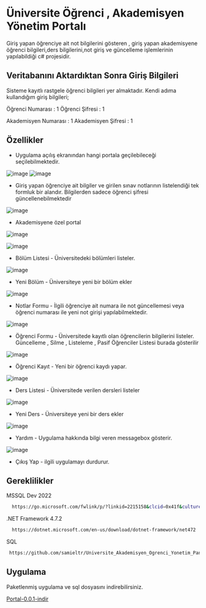 
# Üniversite Öğrenci , Akademisyen Yönetim Portalı

Giriş yapan öğrenciye ait not bilgilerini gösteren , giriş yapan akademisyene öğrenci bilgileri,ders bilgilerini,not giriş ve güncelleme işlemlerinin yapılabildiği c# projesidir.



## Veritabanını Aktardıktan Sonra Giriş Bilgileri

Sisteme kayıtlı rastgele öğrenci bilgileri yer almaktadır. Kendi adıma kullandığım giriş bilgileri;

Öğrenci Numarası : 1
Öğrenci Şifresi : 1

Akademisyen Numarası : 1
Akademisyen Şifresi : 1




  
## Özellikler

- Uygulama açılış ekranından hangi portala geçilebileceği seçilebilmektedir.

![image](https://github.com/samieltr/Universite_Akademisyen_Ogrenci_Yonetim_Paneli/assets/52792863/ba159671-062e-4e63-bc2d-720f7406b3ef)
![image](https://github.com/samieltr/Universite_Akademisyen_Ogrenci_Yonetim_Paneli/assets/52792863/ac479fe0-21a9-4479-8a22-e8db4d158b08)



- Giriş yapan öğrenciye ait bilgiler ve girilen sınav notlarının listelendiği tek formluk bir alandır. Bilgilerden sadece öğrenci şifresi güncellenebilmektedir

![image](https://github.com/samieltr/Universite_Akademisyen_Ogrenci_Yonetim_Paneli/assets/52792863/33dccd0f-906b-472d-8fe7-022c51f4abd5)

- Akademisyene özel portal
  
![image](https://github.com/samieltr/Universite_Akademisyen_Ogrenci_Yonetim_Paneli/assets/52792863/5f058113-d142-4a85-b15e-90ce4e728e17)


![image](https://github.com/samieltr/Universite_Akademisyen_Ogrenci_Yonetim_Paneli/assets/52792863/4781db48-57f0-4b4f-95d7-e2a621d39892)

- Bölüm Listesi - Üniversitedeki bölümleri listeler.
  
![image](https://github.com/samieltr/Universite_Akademisyen_Ogrenci_Yonetim_Paneli/assets/52792863/30de678f-09d8-4b04-97a8-262efecd6f99)


- Yeni Bölüm - Üniversiteye yeni bir bölüm ekler
  
![image](https://github.com/samieltr/Universite_Akademisyen_Ogrenci_Yonetim_Paneli/assets/52792863/e6f378ff-83cf-4f41-bd50-da42eb43b437)

- Notlar Formu - İlgili öğrenciye ait numara ile not güncellemesi veya öğrenci numarası ile yeni not girişi yapılabilmektedir.
  
![image](https://github.com/samieltr/Universite_Akademisyen_Ogrenci_Yonetim_Paneli/assets/52792863/9e0f8111-fea5-4ece-9355-22f85d1ab520)


- Öğrenci Formu - Üniversitede kayıtlı olan öğrencilerin bilgilerini listeler. Güncelleme , Silme , Listeleme , Pasif Öğrenciler Listesi burada gösterilir
  
![image](https://github.com/samieltr/Universite_Akademisyen_Ogrenci_Yonetim_Paneli/assets/52792863/a0ee6fde-f9ad-42d5-a809-e57577163199)

- Öğrenci Kayıt - Yeni bir öğrenci kaydı yapar.
  
![image](https://github.com/samieltr/Universite_Akademisyen_Ogrenci_Yonetim_Paneli/assets/52792863/9c30332f-943a-41bf-ac5a-86349e89460f)

- Ders Listesi - Üniversitede verilen dersleri listeler
  
![image](https://github.com/samieltr/Universite_Akademisyen_Ogrenci_Yonetim_Paneli/assets/52792863/95af16ed-2f53-4a45-b4d2-ac9c8373a6c1)

- Yeni Ders - Üniversiteye yeni bir ders ekler
  
![image](https://github.com/samieltr/Universite_Akademisyen_Ogrenci_Yonetim_Paneli/assets/52792863/41cf8819-6d1f-4ed8-97cd-ec49c25aa77c)

- Yardım - Uygulama hakkında bilgi veren messagebox gösterir.
  
![image](https://github.com/samieltr/Universite_Akademisyen_Ogrenci_Yonetim_Paneli/assets/52792863/1f828989-5840-4594-8dc4-5c53d54753c8)

- Çıkış Yap - ilgili uygulamayı durdurur.




  
## Gereklilikler

MSSQL Dev 2022

```bash
  https://go.microsoft.com/fwlink/p/?linkid=2215158&clcid=0x41f&culture=tr-tr&country=tr
```

.NET Framework 4.7.2

```bash
  https://dotnet.microsoft.com/en-us/download/dotnet-framework/net472
```

SQL

```bash
 https://github.com/samieltr/Universite_Akademisyen_Ogrenci_Yonetim_Paneli/blob/master/veritabani.sql
```

  
## Uygulama

Paketlenmiş uygulama ve sql dosyasını indirebilirsiniz.

[Portal-0.0.1-indir](https://github.com/samieltr/Universite_Akademisyen_Ogrenci_Yonetim_Paneli/releases/download/Portal-0.0.1/Universite-Akademisyen-Ogrenci-Portal.0.0.1.zip)

  

